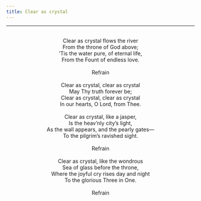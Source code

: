 ```yaml
---
title: Clear as crystal
---
```


---
<center>
<br/>
Clear as crystal flows the river<br/>
From the throne of God above;<br/>
’Tis the water pure, of eternal life,<br/>
From the Fount of endless love.<br/>
<br/>
Refrain<br/>
<br/>
Clear as crystal, clear as crystal<br/>
May Thy truth forever be;<br/>
Clear as crystal, clear as crystal<br/>
In our hearts, O Lord, from Thee.<br/>
<br/>
Clear as crystal, like a jasper,<br/>
Is the heav’nly city’s light,<br/>
As the wall appears, and the pearly gates—<br/>
To the pilgrim’s ravished sight.<br/>
<br/>
Refrain<br/>
<br/>
Clear as crystal, like the wondrous<br/>
Sea of glass before the throne,<br/>
Where the joyful cry rises day and night<br/>
To the glorious Three in One.<br/>
<br/>
Refrain<br/>

</center>
